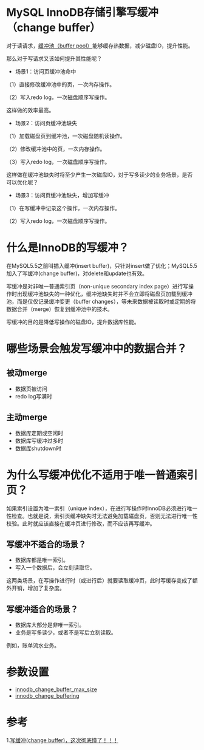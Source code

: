 # MySQL InnoDB存储引擎写缓冲（change buffer）
对于读请求，[缓冲池（buffer pool）](./MySQL%20InnoDB存储引擎缓冲池（buffer%20pool）.md)能够缓存热数据，减少磁盘IO，提升性能。

那么对于写请求又该如何提升其性能呢？

 + 场景1：访问页缓冲池命中
 
 （1）直接修改缓冲池中的页，一次内存操作。

 （2）写入redo log，一次磁盘顺序写操作。

 这样做的效率最高。

 + 场景2：访问页缓冲池缺失

 （1）加载磁盘页到缓冲池，一次磁盘随机读操作。

 （2）修改缓冲池中的页，一次内存操作。

 （3）写入redo log，一次磁盘顺序写操作。

这样做在缓冲池缺失时将至少产生一次磁盘IO，对于写多读少的业务场景，是否可以优化呢？

 + 场景3：访问页缓冲池缺失，增加写缓冲

 （1）在写缓冲中记录这个操作，一次内存操作。

 （2）写入redo log，一次磁盘顺序写操作。

# 什么是InnoDB的写缓冲？
在MySQL5.5之前叫插入缓冲(insert buffer)，只针对insert做了优化；MySQL5.5加入了写缓冲(change buffer)，对delete和update也有效。

写缓冲是对非唯一普通索引页（non-unique secondary index page）进行写操作时出现缓冲池缺失的一种优化，缓冲池缺失时并不会立即将磁盘页加载到缓冲池，而是仅仅记录缓冲变更（buffer changes），等未来数据被读取时或定期的将数据合并（merge）恢复到缓冲池中的技术。

写缓冲的目的是降低写操作的磁盘IO，提升数据库性能。

# 哪些场景会触发写缓冲中的数据合并？
## 被动merge
 - 数据页被访问
 - redo log写满时
## 主动merge
 - 数据库定期或空闲时
 - 数据库写缓冲过多时
 - 数据库shutdown时

# 为什么写缓冲优化不适用于唯一普通索引页？
如果索引设置为唯一索引（unique index），在进行写操作时InnoDB必须进行唯一性检查。也就是说，索引页缓冲缺失时无法避免加载磁盘页，否则无法进行唯一性校验。此时就应该直接在缓冲页进行修改，而不应该再写缓冲。

## 写缓冲不适合的场景？
 - 数据库都是唯一索引。
 - 写入一个数据后，会立刻读取它。

这两类场景，在写操作进行时（或进行后）就要读取缓冲页，此时写缓存变成了额外开销，增加了复杂度。

## 写缓冲适合的场景？
 - 数据库大部分是非唯一索引。
 - 业务是写多读少，或者不是写后立刻读取。

例如，账单流水业务。

# 参数设置
 - [innodb_change_buffer_max_size](./MySQL参数.md#innodb_change_buffer_max_size)
 - [innodb_change_buffering](./MySQL参数.md#innodb_change_buffering)

# 参考
1.[写缓冲(change buffer)，这次彻底懂了！！！](https://blog.csdn.net/shenjian58/article/details/93691224)
